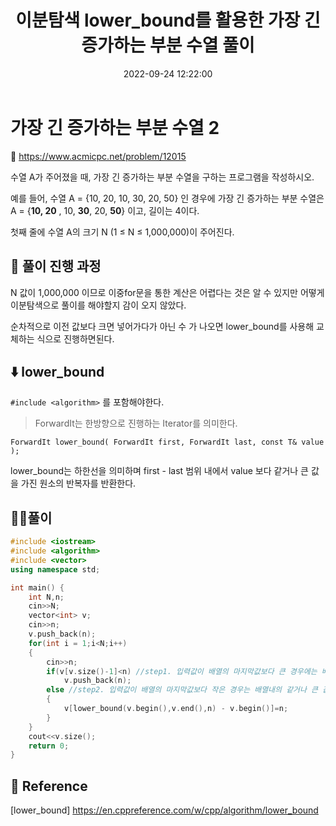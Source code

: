 ﻿---
title: 이분탐색 lower_bound를 활용한 가장 긴 증가하는 부분 수열 풀이
date: 2022-09-24 12:22:00
categories: [Algorithm, BinarySearch]
tags: [binarysearch,c++] 
---

# 가장 긴 증가하는 부분 수열 2

🔗 https://www.acmicpc.net/problem/12015

수열 A가 주어졌을 때, 가장 긴 증가하는 부분 수열을 구하는 프로그램을 작성하시오.

예를 들어, 수열 A = {10, 20, 10, 30, 20, 50} 인 경우에 가장 긴 증가하는 부분 수열은 A = {**10, 20** , 10, **30**, 20, **50**} 이고, 길이는 4이다.

첫째 줄에 수열 A의 크기 N (1 ≤ N ≤ 1,000,000)이 주어진다.

## 🦕 풀이 진행 과정

N 값이  1,000,000 이므로 이중for문을 통한 계산은 어렵다는 것은 알 수 있지만 어떻게 이분탐색으로 풀이를 해야할지 감이 오지 않았다.


순차적으로 이전 값보다 크면 넣어가다가 아닌 수 가 나오면 lower_bound를 사용해 교체하는 식으로 진행하면된다.

## ⬇️ lower_bound 

`#include <algorithm>` 를 포함해야한다.

> ForwardIt는 한방향으로 진행하는 Iterator를 의미한다.

`ForwardIt lower_bound( ForwardIt first, ForwardIt last, const T& value );`

lower_bound는 하한선을 의미하며 first - last 범위 내에서 value 보다 같거나 큰 값을 가진 원소의 반복자를 반환한다.

## 👩‍💻풀이

```c++
#include <iostream>
#include <algorithm>
#include <vector>
using namespace std;

int main() {
	int N,n;
	cin>>N;
	vector<int> v;
	cin>>n;
	v.push_back(n);
	for(int i = 1;i<N;i++)
	{
		cin>>n;
		if(v[v.size()-1]<n) //step1. 입력값이 배열의 마지막값보다 큰 경우에는 배열에 추가한다.
			v.push_back(n);
		else //step2. 입력값이 배열의 마지막값보다 작은 경우는 배열내의 같거나 큰 값을 입력값으로 바꾼다.
		{
			v[lower_bound(v.begin(),v.end(),n) - v.begin()]=n;
		}
	}
	cout<<v.size();
	return 0;
}
```

## 🔗 Reference
 
[lower_bound] https://en.cppreference.com/w/cpp/algorithm/lower_bound